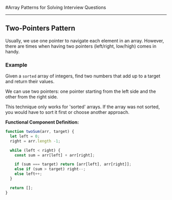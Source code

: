 #Array Patterns for Solving Interview Questions

___
## Two-Pointers Pattern

Usually, we use one pointer to navigate each element in an array.
However, there are times when having two pointers (left/right, low/high) comes in handy.


### Example
Given a `sorted` array of integers, find two numbers that add up to a target and return their values.

We can use two pointers: one pointer starting from the left side and the other from the right side.

This technique only works for 'sorted' arrays. If the array was not sorted, you would have to sort it first or choose another approach.

**Functional Component Definition:**
```jsx
function twoSum(arr, target) {
  let left = 0;
  right = arr.length -1;

  while (left < right) {
    const sum = arr[left] + arr[right];

    if (sum === target) return [arr[left], arr[right]];
    else if (sum > target) right--;
    else left++;
  }

  return [];
}

```

